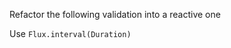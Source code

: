Refactor the following validation into a reactive one 
   
<div class="hint">
  Use <code>Flux.interval(Duration)</code>
</div>